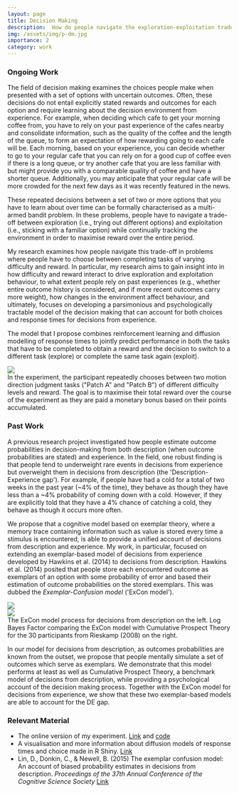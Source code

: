 ```yaml
---
layout: page
title: Decision Making
description:  How do people navigate the exploration-exploitation trade-off?
img: /assets/img/p-dm.jpg
importance: 2
category: work
---
```

### Ongoing Work
The field of decision making examines the choices people make when presented with a set of options with uncertain outcomes. Often, these decisions do not entail explicitly stated rewards and outcomes for each option and require learning about the decision environment from experience. For example, when deciding which cafe to get your morning coffee from, you have to rely on your past experience of the cafes nearby and consolidate information, such as the quality of the coffee and the length of the queue, to form an expectation of how rewarding going to each cafe will be. Each morning, based on your experience, you can decide whether to go to your regular cafe that you can rely on for a good cup of coffee even if there is a long queue, or try another cafe that you are less familiar with but might provide you with a comparable quality of coffee and have a shorter queue. Additionally, you may anticipate that your regular cafe will be more crowded for the next few days as it was recently featured in the news.

These repeated decisions between a set of two or more options that you have to learn about over time can be formally characterised as a multi-armed bandit problem. In these problems, people have to navigate a trade-off between exploration (i.e., trying out different options) and exploitation (i.e., sticking with a familiar option) while continually tracking the environment in order to maximise reward over the entire period.

My research examines how people navigate this trade-off in problems where people have to choose between completing tasks of varying difficulty and reward. In particular, my research aims to gain insight into in how difficulty and reward interact to drive exploration and exploitation behaviour, to what extent people rely on past experiences (e.g., whether entire outcome history is considered, and if more recent outcomes carry more weight), how changes in the environment affect behaviour, and ultimately, focuses on developing a parsimonious and psychologically tractable model of the decision making that can account for both choices and response times for decisions from experience.

The model that I propose combines reinforcement learning and diffusion modelling of response times to jointly predict performance in both the tasks that have to be completed to obtain a reward and the decision to switch to a different task (explore) or complete the same task again (exploit).

<div class="row">
    <div class="col-sm mt-3 mt-md-0">
        <img class="img-fluid rounded z-depth-1" src="{{ '/assets/img/Exp-Exp-Rec.gif' | relative_url }}"/>
    </div>
</div>
<div class="caption">
    In the experiment, the participant repeatedly chooses between two motion direction judgment tasks ("Patch A" and "Patch B") of different difficulty levels and reward. The goal is to maximise their total reward over the course of the experiment as they are paid a monetary bonus based on their points accumulated.
</div>

### Past Work
A previous research project investigated how people estimate outcome probabilities in decision-making from both description (when outcome probabilities are stated) and experience. In the field, one robust finding is that people tend to underweight rare events in decisions from experience but overweight them in decisions from description (the 'Description-Experience gap'). For example, if people have had a cold for a total of two weeks in the past year (~4% of the time), they behave as though they have less than a ~4% probability of coming down with a cold. However, if they are explicitly told that they have a 4% chance of catching a cold, they behave as though it occurs more often.

We propose that a cognitive model based on exemplar theory, where a memory trace containing information such as value is stored every time a stimulus is encountered, is able to provide a unified account of decisions from description and experience. My work, in particular, focused on extending an exemplar-based model of decisions from experience developed by Hawkins et al. (2014) to decisions from description. Hawkins et al. (2014) posited that people store each encountered outcome as exemplars of an option with some probability of error and based their estimation of outcome probabilities on the stored exemplars. This was dubbed the *Exemplar-Confusion model* ('ExCon model').

<div class="row">
    <div class="col-sm mt-3 mt-md-0">
        <img class="img-fluid rounded z-depth-1" src="{{ '/assets/img/Excon-fig.png' | relative_url }}"/>
    </div>
    <div class="col-sm mt-3 mt-md-0">
        <img class="img-fluid rounded z-depth-1" src="{{ '/assets/img/Excon-BF.png' | relative_url }}"/>
    </div>
</div>
<div class="caption">
    The ExCon model process for decisions from description on the left. Log Bayes Factor comparing the ExCon model with Cumulative Prospect Theory for the 30 participants from Rieskamp (2008) on the right.
</div>

In our model for decisions from description, as outcomes probabilities are known from the outset, we propose that people mentally simulate a set of outcomes which serve as exemplars. We demonstrate that this model performs at least as well as Cumulative Prospect Theory, a benchmark model of decisions from description, while providing a psychological account of the decision making process. Together with the ExCon model for decisions from experience, we show that these two exemplar-based models are able to account for the DE gap.

### Relevant Material
* The online version of my experiment. <a href="https://exp-exp-289600.ts.r.appspot.com/">Link</a> and <a href="https://github.com/dbrhln/EXP-EXP-ONLINE-2020" target="_blank">code</a>
* A visualisation and more information about diffusion models of response times and choice made in R Shiny. <a href="https://dbrhln.shinyapps.io/simulate-DDM/" target="_blank">Link</a>
* Lin, D., Donkin, C., & Newell, B. (2015) The exemplar confusion model: An account of biased probability estimates in decisions from description. *Proceedings of the 37th Annual Conference of the Cognitive Science Society* <a href="http://www2.psy.unsw.edu.au/users/cdonkin/publications/cogsci15a.pdf" target="_blank">Link</a>
